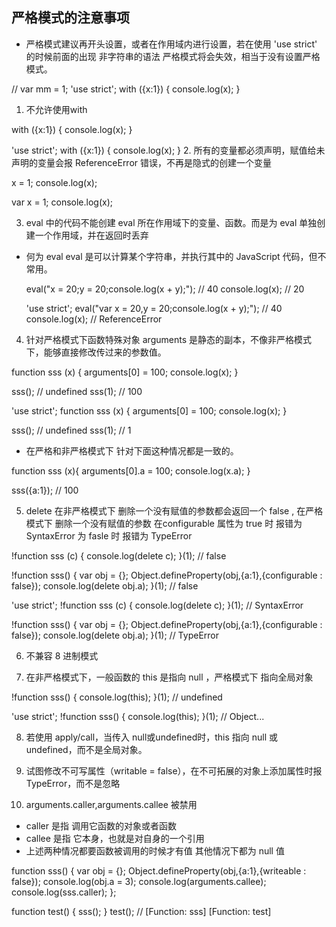 ## 严格模式的注意事项

- 严格模式建议再开头设置，或者在作用域内进行设置，若在使用 'use strict' 的时候前面的出现 非字符串的语法 严格模式将会失效，相当于没有设置严格模式。

// var mm = 1;
'use strict';
with ({x:1})
{
    console.log(x);
}

1. 不允许使用with

with ({x:1})
{
    console.log(x);
}

'use strict';
with ({x:1})
{
    console.log(x);
}
2. 所有的变量都必须声明，赋值给未声明的变量会报 ReferenceError 错误，不再是隐式的创建一个变量

x = 1; 
console.log(x);

var x = 1;
console.log(x);

3. eval 中的代码不能创建 eval 所在作用域下的变量、函数。而是为 eval 单独创建一个作用域，并在返回时丢弃
 - 何为 eval
    eval 是可以计算某个字符串，并执行其中的 JavaScript 代码，但不常用。
    
    eval("x = 20;y = 20;console.log(x + y);"); // 40
    console.log(x); // 20


    'use strict';
    eval("var x = 20,y = 20;console.log(x + y);"); // 40
    console.log(x); // ReferenceError

4. 针对严格模式下函数特殊对象 arguments 是静态的副本，不像非严格模式下，能够直接修改传过来的参数值。

function sss (x)
{
    arguments[0] = 100;
    console.log(x);
}

sss();  // undefined
sss(1); // 100

'use strict';
function sss (x)
{
    arguments[0] = 100;
    console.log(x);
}

sss();  // undefined
sss(1); // 1

- 在严格和非严格模式下 针对下面这种情况都是一致的。

function sss (x){
    arguments[0].a = 100;
    console.log(x.a);
}

sss({a:1}); // 100

5. delete 在非严格模式下 删除一个没有赋值的参数都会返回一个 false , 在严格模式下 删除一个没有赋值的参数 在configurable 属性为 true 时 报错为 SyntaxError 为 fasle 时 报错为 TypeError

!function sss (c) {
    console.log(delete c); 
}(1); // false

!function sss() {
    var obj = {};
    Object.defineProperty(obj,{a:1},{configurable : false});
    console.log(delete obj.a);
}(1); // false

'use strict';
!function sss (c) {
    console.log(delete c); 
}(1); // SyntaxError

!function sss() {
    var obj = {};
    Object.defineProperty(obj,{a:1},{configurable : false});
    console.log(delete obj.a);
}(1); // TypeError

6. 不兼容 8 进制模式

7. 在非严格模式下，一般函数的 this 是指向 null ，严格模式下 指向全局对象

!function sss() {
    console.log(this);
}(1); // undefined

'use strict';
!function sss() {
    console.log(this);
}(1); // Object...

8. 若使用 apply/call，当传入 null或undefined时，this 指向 null 或 undefined，而不是全局对象。

9. 试图修改不可写属性（writable = false），在不可拓展的对象上添加属性时报TypeError，而不是忽略

10. arguments.caller,arguments.callee 被禁用

- caller 是指 调用它函数的对象或者函数
- callee 是指 它本身，也就是对自身的一个引用
- 上述两种情况都要函数被调用的时候才有值 其他情况下都为 null 值

function sss() {
    var obj = {};
    Object.defineProperty(obj,{a:1},{writeable : false});
    console.log(obj.a = 3);
    console.log(arguments.callee);
    console.log(sss.caller);
};

function test() {
    sss();
}
test(); // [Function: sss] [Function: test]
